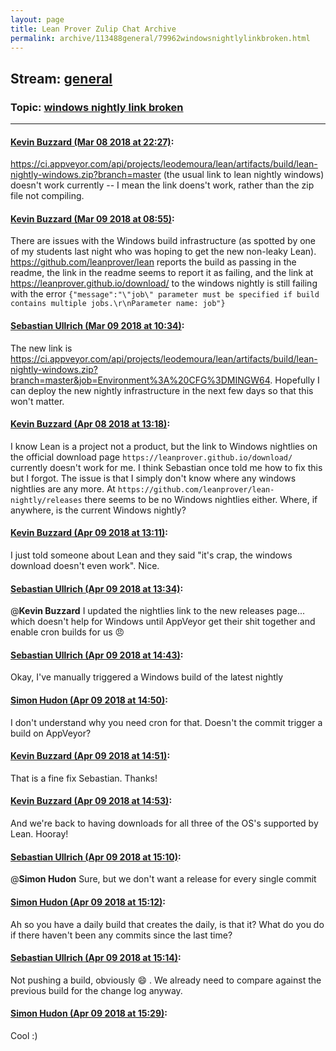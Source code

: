 ```yaml
---
layout: page
title: Lean Prover Zulip Chat Archive 
permalink: archive/113488general/79962windowsnightlylinkbroken.html
---
```


## Stream: [general](index.html)
### Topic: [windows nightly link broken](79962windowsnightlylinkbroken.html)

---

#### [Kevin Buzzard (Mar 08 2018 at 22:27)](https://leanprover.zulipchat.com/#narrow/stream/113488-general/topic/windows%20nightly%20link%20broken/near/123463240):
https://ci.appveyor.com/api/projects/leodemoura/lean/artifacts/build/lean-nightly-windows.zip?branch=master (the usual link to lean nightly windows) doesn't work currently -- I mean the link doens't work, rather than the zip file not compiling.

#### [Kevin Buzzard (Mar 09 2018 at 08:55)](https://leanprover.zulipchat.com/#narrow/stream/113488-general/topic/windows%20nightly%20link%20broken/near/123481865):
There are issues with the Windows build infrastructure (as spotted by one of my students last night who was hoping to get the new non-leaky Lean). https://github.com/leanprover/lean reports the build as passing in the readme, the link in the readme seems to report it as failing, and the link at https://leanprover.github.io/download/ to the windows nightly is still failing with the error `{"message":"\"job\" parameter must be specified if build contains multiple jobs.\r\nParameter name: job"}`

#### [Sebastian Ullrich (Mar 09 2018 at 10:34)](https://leanprover.zulipchat.com/#narrow/stream/113488-general/topic/windows%20nightly%20link%20broken/near/123484446):
The new link is https://ci.appveyor.com/api/projects/leodemoura/lean/artifacts/build/lean-nightly-windows.zip?branch=master&job=Environment%3A%20CFG%3DMINGW64. Hopefully I can deploy the new nightly infrastructure in the next few days so that this won't matter.

#### [Kevin Buzzard (Apr 08 2018 at 13:18)](https://leanprover.zulipchat.com/#narrow/stream/113488-general/topic/windows%20nightly%20link%20broken/near/124795839):
I know Lean is a project not a product, but the link to Windows nightlies on the official download page `https://leanprover.github.io/download/` currently doesn't work for me. I think Sebastian once told me how to fix this but I forgot. The issue is that I simply don't know where any windows nightlies are any more. At `https://github.com/leanprover/lean-nightly/releases` there seems to be no Windows nightlies either. Where, if anywhere, is the current Windows nightly?

#### [Kevin Buzzard (Apr 09 2018 at 13:11)](https://leanprover.zulipchat.com/#narrow/stream/113488-general/topic/windows%20nightly%20link%20broken/near/124832451):
I just told someone about Lean and they said "it's crap, the windows download doesn't even work". Nice.

#### [Sebastian Ullrich (Apr 09 2018 at 13:34)](https://leanprover.zulipchat.com/#narrow/stream/113488-general/topic/windows%20nightly%20link%20broken/near/124833114):
@**Kevin Buzzard** I updated the nightlies link to the new releases page... which doesn't help for Windows until AppVeyor get their shit together and enable cron builds for us :angry:

#### [Sebastian Ullrich (Apr 09 2018 at 14:43)](https://leanprover.zulipchat.com/#narrow/stream/113488-general/topic/windows%20nightly%20link%20broken/near/124835161):
Okay, I've manually triggered a Windows build of the latest nightly

#### [Simon Hudon (Apr 09 2018 at 14:50)](https://leanprover.zulipchat.com/#narrow/stream/113488-general/topic/windows%20nightly%20link%20broken/near/124835410):
I don't understand why you need cron for that. Doesn't the commit trigger a build on AppVeyor?

#### [Kevin Buzzard (Apr 09 2018 at 14:51)](https://leanprover.zulipchat.com/#narrow/stream/113488-general/topic/windows%20nightly%20link%20broken/near/124835423):
That is a fine fix Sebastian. Thanks!

#### [Kevin Buzzard (Apr 09 2018 at 14:53)](https://leanprover.zulipchat.com/#narrow/stream/113488-general/topic/windows%20nightly%20link%20broken/near/124835486):
And we're back to having downloads for all three of the OS's supported by Lean. Hooray!

#### [Sebastian Ullrich (Apr 09 2018 at 15:10)](https://leanprover.zulipchat.com/#narrow/stream/113488-general/topic/windows%20nightly%20link%20broken/near/124835984):
@**Simon Hudon** Sure, but we don't want a release for every single commit

#### [Simon Hudon (Apr 09 2018 at 15:12)](https://leanprover.zulipchat.com/#narrow/stream/113488-general/topic/windows%20nightly%20link%20broken/near/124836040):
Ah so you have a daily build that creates the daily, is that it? What do you do if there haven't been any commits since the last time?

#### [Sebastian Ullrich (Apr 09 2018 at 15:14)](https://leanprover.zulipchat.com/#narrow/stream/113488-general/topic/windows%20nightly%20link%20broken/near/124836093):
Not pushing a build, obviously :smile: . We already need to compare against the previous build for the change log anyway.

#### [Simon Hudon (Apr 09 2018 at 15:29)](https://leanprover.zulipchat.com/#narrow/stream/113488-general/topic/windows%20nightly%20link%20broken/near/124836574):
Cool :)

